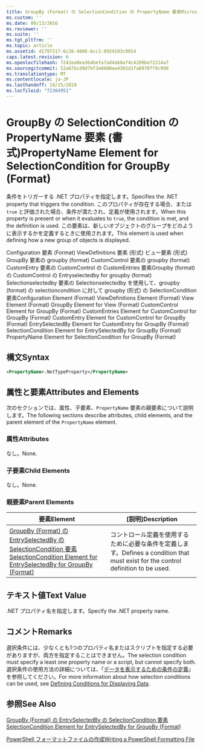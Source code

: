 ```yaml
---
title: GroupBy (Format) の SelectionCondition の PropertyName 要素Microsoft Docs
ms.custom: ''
ms.date: 09/13/2016
ms.reviewer: ''
ms.suite: ''
ms.tgt_pltfrm: ''
ms.topic: article
ms.assetid: d1707317-6c26-4866-bcc1-8924103c9014
caps.latest.revision: 6
ms.openlocfilehash: 7241ea0ea364befa7ad4ab0af4c4209be72214a7
ms.sourcegitcommit: 52a67bcd9d7bf3e8600ea4302d1fa8970ff9c998
ms.translationtype: MT
ms.contentlocale: ja-JP
ms.lasthandoff: 10/15/2019
ms.locfileid: "72364951"
---
```

# <a name="propertyname-element-for-selectioncondition-for-groupby-format"></a><span data-ttu-id="4ba07-102">GroupBy の SelectionCondition の PropertyName 要素 (書式)</span><span class="sxs-lookup"><span data-stu-id="4ba07-102">PropertyName Element for SelectionCondition for GroupBy (Format)</span></span>

<span data-ttu-id="4ba07-103">条件をトリガーする .NET プロパティを指定します。</span><span class="sxs-lookup"><span data-stu-id="4ba07-103">Specifies the .NET property that triggers the condition.</span></span> <span data-ttu-id="4ba07-104">このプロパティが存在する場合、または `true` と評価された場合、条件が満たされ、定義が使用されます。</span><span class="sxs-lookup"><span data-stu-id="4ba07-104">When this property is present or when it evaluates to `true`, the condition is met, and the definition is used.</span></span> <span data-ttu-id="4ba07-105">この要素は、新しいオブジェクトのグループをどのように表示するかを定義するときに使用されます。</span><span class="sxs-lookup"><span data-stu-id="4ba07-105">This element is used when defining how a new group of objects is displayed.</span></span>

<span data-ttu-id="4ba07-106">Configuration 要素 (Format) ViewDefinitions 要素 (形式) ビュー要素 (形式) GroupBy 要素の groupby (format) CustomControl 要素の groupby (format) CustomEntry 要素の CustomControl の CustomEntries 要素Groupby (format) の CustomControl の Entryselectedby for groupby (format) Selectionselectedby 要素の Selectionselectedby を使用して、groupby (format) の selectioncondition に対して groupby (形式) の SelectionCondition 要素</span><span class="sxs-lookup"><span data-stu-id="4ba07-106">Configuration Element (Format) ViewDefinitions Element (Format) View Element (Format) GroupBy Element for View (Format) CustomControl Element for GroupBy (Format) CustomEntries Element for CustomControl for GroupBy (Format) CustomEntry Element for CustomControl for GroupBy (Format) EntrySelectedBy Element for CustomEntry for GroupBy (Format) SelectionCondition Element for EntrySelectedBy for GroupBy (Format) PropertyName Element for SelectionCondition for GroupBy (Format)</span></span>

## <a name="syntax"></a><span data-ttu-id="4ba07-107">構文</span><span class="sxs-lookup"><span data-stu-id="4ba07-107">Syntax</span></span>

```xml
<PropertyName>.NetTypeProperty</PropertyName>
```

## <a name="attributes-and-elements"></a><span data-ttu-id="4ba07-108">属性と要素</span><span class="sxs-lookup"><span data-stu-id="4ba07-108">Attributes and Elements</span></span>

<span data-ttu-id="4ba07-109">次のセクションでは、属性、子要素、`PropertyName` 要素の親要素について説明します。</span><span class="sxs-lookup"><span data-stu-id="4ba07-109">The following sections describe attributes, child elements, and the parent element of the `PropertyName` element.</span></span>

### <a name="attributes"></a><span data-ttu-id="4ba07-110">属性</span><span class="sxs-lookup"><span data-stu-id="4ba07-110">Attributes</span></span>

<span data-ttu-id="4ba07-111">なし。</span><span class="sxs-lookup"><span data-stu-id="4ba07-111">None.</span></span>

### <a name="child-elements"></a><span data-ttu-id="4ba07-112">子要素</span><span class="sxs-lookup"><span data-stu-id="4ba07-112">Child Elements</span></span>

<span data-ttu-id="4ba07-113">なし。</span><span class="sxs-lookup"><span data-stu-id="4ba07-113">None.</span></span>

### <a name="parent-elements"></a><span data-ttu-id="4ba07-114">親要素</span><span class="sxs-lookup"><span data-stu-id="4ba07-114">Parent Elements</span></span>

|<span data-ttu-id="4ba07-115">要素</span><span class="sxs-lookup"><span data-stu-id="4ba07-115">Element</span></span>|<span data-ttu-id="4ba07-116">[説明]</span><span class="sxs-lookup"><span data-stu-id="4ba07-116">Description</span></span>|
|-------------|-----------------|
|[<span data-ttu-id="4ba07-117">GroupBy (Format) の EntrySelectedBy の SelectionCondition 要素</span><span class="sxs-lookup"><span data-stu-id="4ba07-117">SelectionCondition Element for EntrySelectedBy for GroupBy (Format)</span></span>](./selectioncondition-element-for-entryselectedby-for-groupby-format.md)|<span data-ttu-id="4ba07-118">コントロール定義を使用するために必要な条件を定義します。</span><span class="sxs-lookup"><span data-stu-id="4ba07-118">Defines a condition that must exist for the control definition to be used.</span></span>|

## <a name="text-value"></a><span data-ttu-id="4ba07-119">テキスト値</span><span class="sxs-lookup"><span data-stu-id="4ba07-119">Text Value</span></span>

<span data-ttu-id="4ba07-120">.NET プロパティ名を指定します。</span><span class="sxs-lookup"><span data-stu-id="4ba07-120">Specify the .NET property name.</span></span>

## <a name="remarks"></a><span data-ttu-id="4ba07-121">コメント</span><span class="sxs-lookup"><span data-stu-id="4ba07-121">Remarks</span></span>

<span data-ttu-id="4ba07-122">選択条件には、少なくとも1つのプロパティ名またはスクリプトを指定する必要がありますが、両方を指定することはできません。</span><span class="sxs-lookup"><span data-stu-id="4ba07-122">The selection condition must specify a least one property name or a script, but cannot specify both.</span></span> <span data-ttu-id="4ba07-123">選択条件の使用方法の詳細については、「[データを表示するための条件の定義](./defining-conditions-for-displaying-data.md)」を参照してください。</span><span class="sxs-lookup"><span data-stu-id="4ba07-123">For more information about how selection conditions can be used, see [Defining Conditions for Displaying Data](./defining-conditions-for-displaying-data.md).</span></span>

## <a name="see-also"></a><span data-ttu-id="4ba07-124">参照</span><span class="sxs-lookup"><span data-stu-id="4ba07-124">See Also</span></span>

[<span data-ttu-id="4ba07-125">GroupBy (Format) の EntrySelectedBy の SelectionCondition 要素</span><span class="sxs-lookup"><span data-stu-id="4ba07-125">SelectionCondition Element for EntrySelectedBy for GroupBy (Format)</span></span>](./selectioncondition-element-for-entryselectedby-for-groupby-format.md)

[<span data-ttu-id="4ba07-126">PowerShell フォーマットファイルの作成</span><span class="sxs-lookup"><span data-stu-id="4ba07-126">Writing a PowerShell Formatting File</span></span>](./writing-a-powershell-formatting-file.md)
